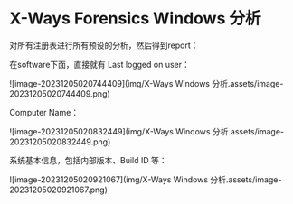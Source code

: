 # X-Ways Forensics Windows 分析

对所有注册表进行所有预设的分析，然后得到report：

在software下面，直接就有 Last logged on user：

![image-20231205020744409](img/X-Ways Windows 分析.assets/image-20231205020744409.png)

Computer Name：

![image-20231205020832449](img/X-Ways Windows 分析.assets/image-20231205020832449.png)

系统基本信息，包括内部版本、Build ID 等：

![image-20231205020921067](img/X-Ways Windows 分析.assets/image-20231205020921067.png)